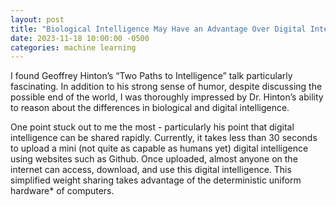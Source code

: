 ```yaml
---
layout: post
title: "Biological Intelligence May Have an Advantage Over Digital Intelligence"
date: 2023-11-18 10:00:00 -0500
categories: machine learning
---
```


I found Geoffrey Hinton’s “Two Paths to Intelligence” talk particularly fascinating. In addition to his strong sense of humor, despite discussing the possible end of the world, I was thoroughly impressed by Dr. Hinton’s ability to reason about the differences in biological and digital intelligence.

One point stuck out to me the most - particularly his point that digital intelligence can be shared rapidly. Currently, it takes less than 30 seconds to upload a mini (not quite as capable as humans yet) digital intelligence using websites such as Github. Once uploaded, almost anyone on the internet can access, download, and use this digital intelligence. This simplified weight sharing takes advantage of the deterministic uniform hardware* of computers. 